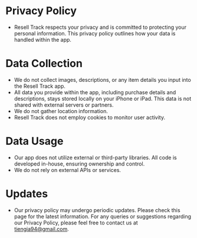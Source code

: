 # Privacy Policy

- Resell Track respects your privacy and is committed to protecting your personal information. This privacy policy outlines how your data is handled within the app.

# Data Collection

- We do not collect images, descriptions, or any item details you input into the Resell Track app.
- All data you provide within the app, including purchase details and descriptions, stays stored locally on your iPhone or iPad. This data is not shared with external servers or partners.
- We do not gather location information.
- Resell Track does not employ cookies to monitor user activity.

# Data Usage

- Our app does not utilize external or third-party libraries. All code is developed in-house, ensuring ownership and control.
- We do not rely on external APIs or services.

# Updates

- Our privacy policy may undergo periodic updates. Please check this page for the latest information.
For any queries or suggestions regarding our Privacy Policy, please feel free to contact us at tiengia94@gmail.com.
